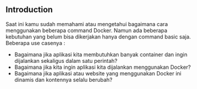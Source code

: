 ## Introduction

Saat ini kamu sudah memahami atau mengetahui bagaimana cara menggunakan beberapa command Docker. Namun ada beberapa kebutuhan yang belum bisa dikerjakan hanya dengan command basic saja. Beberapa use casenya :

- Bagaimana jika aplikasi kita membutuhkan banyak container dan ingin dijalankan sekaligus dalam satu perintah?
- Bagaimana jika kita ingin aplikasi kita dijalankan menggunakan Docker?
- Bagaimana jika aplikasi atau website yang menggunakan Docker ini dinamis dan kontennya selalu berubah?